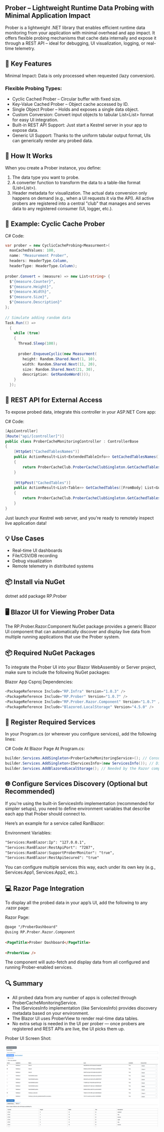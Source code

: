 ## Prober – Lightweight Runtime Data Probing with Minimal Application Impact
Prober is a lightweight .NET library that enables efficient runtime data monitoring from your application with minimal overhead and app impact. It offers flexible probing mechanisms that cache data internally and expose it through a REST API – ideal for debugging, UI visualization, logging, or real-time telemetry.

## 🌟 Key Features
Minimal Impact: Data is only processed when requested (lazy conversion).

### Flexible Probing Types:
* Cyclic Cached Prober – Circular buffer with fixed size.
* Key-Value Cached Prober – Object cache accessed by ID.
* Single Object Prober – Holds and exposes a single data object.
* Custom Conversion: Convert input objects to tabular List<List<string>> format for easy UI integration.
* Built-in REST API Support: Just start a Kestrel server in your app to expose data.
* Generic UI Support: Thanks to the uniform tabular output format, UIs can generically render any probed data.


## 🔧 How It Works

When you create a Prober instance, you define:
1. The data type you want to probe.
2. A converter function to transform the data to a table-like format (List<List<string>>).
3. Header metadata for visualization.
  The actual data conversion only happens on demand (e.g., when a UI requests it via the API).
All active probers are registered into a central "club" that manages and serves data to any registered consumer (UI, logger, etc.).

## 🚀 Example: Cyclic Cache Prober

C# Code:
```csharp
var prober = new CyclicCacheProbing<Measurment>(
  maxCachedValues: 100,
  name: "Measurement Prober",
  headers: HeaderType.Column,
  headerType: HeaderType.Column);

prober.Convert = (measure) => new List<string> {
  $"{measure.Counter}",
  $"{measure.Height}",
  $"{measure.Width}",
  $"{measure.Size}",
  $"{measure.Description}"
};

// Simulate adding random data
Task.Run(() =>
  {
    while (true)
    {
      Thread.Sleep(100);
      
      prober.EnqueueCyclic(new Measurment(
        height: Random.Shared.Next(1, 10),
        width: Random.Shared.Next(11, 20),
        size: Random.Shared.Next(21, 30),
        description: GetRandomWord()));
    }
  });
```

## 📡 REST API for External Access
To expose probed data, integrate this controller in your ASP.NET Core app:

C# Code:
```csharp
[ApiController]
[Route("api/[controller]")]
public class ProberCacheMonitoringController : ControllerBase
{
    [HttpGet("CachedTablesNames")]
    public ActionResult<List<ExtendedTableInfo>> GetCachedTablesNames()
    {
        return ProberCacheClub.ProberCacheClubSingleton.GetCachedTablesNames();
    }

    [HttpPost("CachedTables")]
    public ActionResult<List<Table>> GetCachedTables([FromBody] List<Guid> tablesGuid)
    {
        return ProberCacheClub.ProberCacheClubSingleton.GetCachedTables(tablesGuid);
    }
}
```
    
Just launch your Kestrel web server, and you're ready to remotely inspect live application data!

## 💡 Use Cases
* Real-time UI dashboards
* File/CSV/DB recording
* Debug visualization
* Remote telemetry in distributed systems

## 📦 Install via NuGet
dotnet add package RP.Prober

## 🖥️ Blazor UI for Viewing Prober Data
The RP.Prober.Razor.Component NuGet package provides a generic Blazor UI component that can automatically discover and display live data from multiple running applications that use the Prober system.

## 📦 Required NuGet Packages
To integrate the Prober UI into your Blazor WebAssembly or Server project, make sure to include the following NuGet packages:

Blazor App Csproj Dependencies:
```csharp
<PackageReference Include="RP.Infra" Version="1.0.3" />
<PackageReference Include="RP.Prober" Version="1.0.7" />
<PackageReference Include="RP.Prober.Razor.Component" Version="1.0.7" />
<PackageReference Include="Blazored.LocalStorage" Version="4.5.0" />
```

## 🔧 Register Required Services
In your Program.cs (or wherever you configure services), add the following lines:

C# Code At Blazor Page At Program.cs:
```csharp
builder.Services.AddSingleton<ProberCacheMonitoringService>(); // Consumes data from multiple apps
builder.Services.AddSingleton<IServicesInfo>(new ServicesInfo()); // Discovers available apps/services to probe
builder.Services.AddBlazoredLocalStorage(); // Needed by the Razor component for state management
```

## 🌐 Configure Services Discovery (Optional but Recommended)
If you're using the built-in ServicesInfo implementation (recommended for simpler setups), you need to define environment variables that describe each app that Prober should connect to.

Here’s an example for a service called RanBlazor:

Environment Variables:
```xml
"Services:RanBlazor:Ip": "127.0.0.1",
"Services:RanBlazor:RestApiPort": "7287",
"Services:RanBlazor:SupportProberMonitor": "true",
"Services:RanBlazor:RestApiSecured": "true"
```
You can configure multiple services this way, each under its own key (e.g., Services:App1, Services:App2, etc.).

## 💻 Razor Page Integration
To display all the probed data in your app’s UI, add the following to any .razor page:

Razor Page:
```html
@page "/ProberDashboard"
@using RP.Prober.Razor.Component

<PageTitle>Prober Dashboard</PageTitle>

<ProberView />
```
The <ProberView /> component will auto-fetch and display data from all configured and running Prober-enabled services.

## 🔍 Summary
* All probed data from any number of apps is collected through ProberCacheMonitoringService.
* The IServicesInfo implementation (like ServicesInfo) provides discovery metadata based on your environment.
* The Blazor UI uses ProberView to render real-time data tables.
* No extra setup is needed in the UI per prober — once probers are registered and REST APIs are live, the UI picks them up.


Prober UI Screen Shot:

![Screenshot](https://raw.githubusercontent.com/RanPhilosof/Prober/refs/heads/main/readme_screenshot.png)


